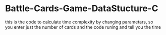 # Battle-Cards-Game-DataStucture-C

this is the code to calculate time complexity by changing parametars, so you enter just the number of cards and the code runing and tell you the time


